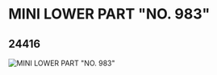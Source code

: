 # MINI LOWER PART "NO. 983"
## 24416
![MINI LOWER PART "NO. 983"](https://lc-www-live-s.legocdn.com/media/bricks/5/2/6132615.jpg)